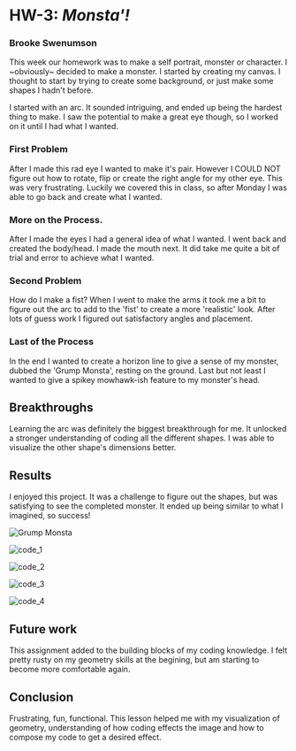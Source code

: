 # HW-3:  *Monsta'!*
### Brooke Swenumson

This week our homework was to make a self portrait, monster or character. I ~obviously~ decided to make a monster.  I started by creating my canvas.  I thought to start by trying to create some background, or just make some shapes I hadn't before.

I started with an arc. It sounded intriguing, and ended up being the hardest thing to make.  I saw the potential to make a great eye though, so I worked on it until I had what I wanted.

### First Problem

After I made this rad eye I wanted to make it's pair. However I COULD NOT figure out how to rotate, flip or create the right angle for my other eye.  This was very frustrating.  Luckily we covered this in class, so after Monday I was able to go back and create what I wanted.

### More on the Process.

After I made the eyes I had a general idea of what I wanted. I went back and created the body/head.
I made the mouth next.  It did take me quite a bit of trial and error to achieve what I wanted.

### Second Problem

How do I make a fist?  When I went to make the arms it took me a bit to figure out the arc to add to the 'fist' to create a more 'realistic' look.  After lots of guess work I figured out satisfactory angles and placement.

### Last of the Process

In the end I wanted to create a horizon line to give a sense of my monster, dubbed the 'Grump Monsta', resting on the ground.  Last but not least I wanted to give a spikey mowhawk-ish feature to my monster's head.

## Breakthroughs

Learning the arc was definitely the biggest breakthrough for me. It unlocked a stronger understanding of coding all the different shapes.  I was able to visualize the other shape's dimensions better.

## Results

I enjoyed this project.  It was a challenge to figure out the shapes, but was satisfying to see the completed monster. It ended up being similar to what I imagined, so success!

![Grump Monsta](Grump_monsta.png)

![code_1](monsta_code_1.png)

![code_2](monsta_code_2.png)

![code_3](monsta_code_3.png)

![code_4](monsta_code_4.png)

## Future work

This assignment added to the building blocks of my coding knowledge.  I felt pretty rusty on my geometry skills at the begining, but am starting to become more comfortable again.

## Conclusion

Frustrating, fun, functional. This lesson helped me with my visualization of geometry, understanding of how coding effects the image and how to compose my code to get a desired effect.
